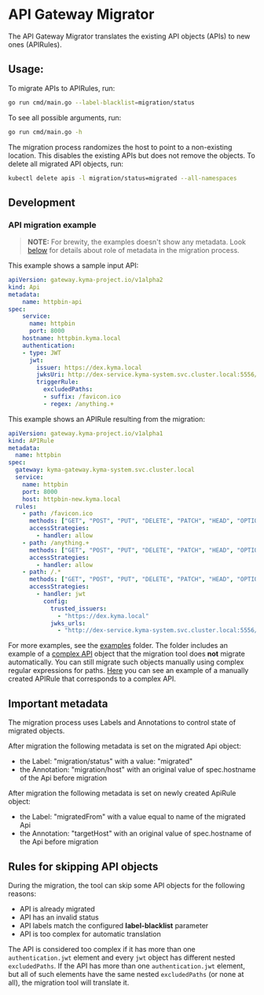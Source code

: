 # API Gateway Migrator

The API Gateway Migrator translates the existing API objects (APIs) to new ones (APIRules).

## Usage:
To migrate APIs to APIRules, run:
```bash
go run cmd/main.go --label-blacklist=migration/status
```

To see all possible arguments, run:
```bash
go run cmd/main.go -h
```

The migration process randomizes the host to point to a non-existing location. This disables the existing APIs but does not remove the objects. To delete all migrated API objects, run:
```bash
kubectl delete apis -l migration/status=migrated --all-namespaces
```

## Development
### API migration example

>**NOTE:** For brewity, the examples doesn't show any metadata. Look [below](./#important-metadata) for details about role of metadata in the migration process.

This example shows a sample input API:
```yaml
apiVersion: gateway.kyma-project.io/v1alpha2
kind: Api
metadata:
    name: httpbin-api
spec:
    service:
      name: httpbin
      port: 8000
    hostname: httpbin.kyma.local
    authentication:
    - type: JWT
      jwt:
        issuer: https://dex.kyma.local
        jwksUri: http://dex-service.kyma-system.svc.cluster.local:5556/keys
        triggerRule:
          excludedPaths:
          - suffix: /favicon.ico
          - regex: /anything.+
```

This example shows an APIRule resulting from the migration:
```yaml
apiVersion: gateway.kyma-project.io/v1alpha1
kind: APIRule
metadata:
  name: httpbin
spec:
  gateway: kyma-gateway.kyma-system.svc.cluster.local
  service:
    name: httpbin
    port: 8000
    host: httpbin-new.kyma.local
  rules:
    - path: /favicon.ico
      methods: ["GET", "POST", "PUT", "DELETE", "PATCH", "HEAD", "OPTIONS"]
      accessStrategies:
        - handler: allow
    - path: /anything.+
      methods: ["GET", "POST", "PUT", "DELETE", "PATCH", "HEAD", "OPTIONS"]
      accessStrategies:
        - handler: allow
    - path: /.*
      methods: ["GET", "POST", "PUT", "DELETE", "PATCH", "HEAD", "OPTIONS"]
      accessStrategies:
        - handler: jwt
          config:
            trusted_issuers:
              - "https://dex.kyma.local"
            jwks_urls:
              - "http://dex-service.kyma-system.svc.cluster.local:5556/keys"
```

For more examples, see the [examples](./examples/) folder.
The folder includes an example of a [complex API](./examples/invalid.for.migration.input.yaml) object that the migration tool does **not** migrate automatically.
You can still migrate such objects manually using complex regular expressions for paths. [Here](./examples/invalid.for.migration.output.yaml) you can see an example of a manually created APIRule that corresponds to a complex API.

## Important metadata

The migration process uses Labels and Annotations to control state of migrated objects.

After migration the following metadata is set on the migrated Api object:
- the Label: "migration/status" with a value: "migrated"
- the Annotation: "migration/host" with an original value of spec.hostname of the Api before migration

After migration the following metadata is set on newly created ApiRule object:
- the Label: "migratedFrom" with a value equal to name of the migrated Api
- the Annotation: "targetHost" with an original value of spec.hostname of the Api before migration

## Rules for skipping API objects

During the migration, the tool can skip some API objects for the following reasons:
- API is already migrated
- API has an invalid status
- API labels match the configured **label-blacklist** parameter
- API is too complex for automatic translation

The API is considered too complex if it has more than one `authentication.jwt` element and every `jwt` object has different nested `excludedPaths`.
If the API has more than one `authentication.jwt` element, but all of such elements have the same nested `excludedPaths` (or none at all), the migration tool will translate it.
